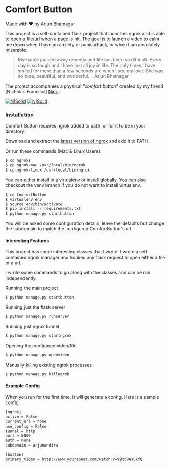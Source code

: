 # Comfort Button

Made with ♥ by Arjun Bhatnagar

This project is a self-contained flask project that launches ngrok and is able to open a file/url when a page is hit. The goal is to launch a video to calm me down when I have an anxiety or panic attack, or when I am absolutely miserable.

> My fiancé passed away recently and life has been so difficult.
> Every day is so tough and I have lost all joy in life.
> The only times I have smiled for more than a few seconds are when
> I see my love. She was so pure, beautiful, and wonderful.
> --Arjun Bhatnagar

The project accompanies a physical *"comfort button"* created by my friend [Nicholas Francisci] [Nick]. 

[![N|Solid](http://i.imgur.com/WRHORqam.jpg?1)](https://irajaan.com)    [![N|Solid](http://i.imgur.com/2ij2ZTpm.jpg)](https://irajaan.com)

### Installation

Comfort Button requires ngrok added to path, or for it to be in your directory. 

Download and extract the [latest version of ngrok][ngrok] and add it to PATH.

Or run these commands (Mac & Linux Users):

```sh
$ cd ngroks
$ cp ngrok-mac /usr/local/bin/ngrok
$ cp ngrok-linux /usr/local/bin/ngrok
```

You can either install in a virtualenv or install globally. You can also checkout the venv branch if you do not want to install virtualenv.

```sh
$ cd ComfortButton
$ virtualenv env
$ source env/bin/activate
$ pip install -r requirements.txt
$ python manage.py startbutton
```
You will be asked some configuration details, leave the defaults but change the subdomain to match the configured ComfortButton's url.

#### Interesting Features

This project has some interesting classes that I wrote. I wrote a self-contained ngrok manager and hooked any flask request to open either a file or a url.

I wrote some commands to go along with the classes and can be run independently. 

Running the main project
```sh
$ python manage.py startbutton
```

Running just the flask server
```sh
$ python manage.py runserver
```

Running just ngrok tunnel
```sh
$ python manage.py startngrok
```

Opening the configured video/file
```sh
$ python manage.py openvideo
```

Manually killing existing ngrok processes 
```sh
$ python manage.py killngrok
```

#### Example Config

When you run for the first time, it will generate a config. Here is a sample config.

```sh
[ngrok]
active = False
current_url = none
use_config = False 
tunnel = http
port = 5000 
auth = none 
subdomain = arjunandira 

[button]
primary_video = http://www.yourepeat.com/watch?v=99td8AsSkfQ
```

[//]: # (These are reference links used in the body of this note and get stripped out when the markdown processor does its job. There is no need to format nicely because it shouldn't be seen. Thanks SO - http://stackoverflow.com/questions/4823468/store-comments-in-markdown-syntax)


   [Nick]: <https://github.com/ManickYoj>
   [ngrok]: <https://ngrok.com/download>

